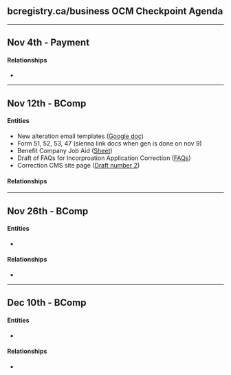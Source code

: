 ## bcregistry.ca/business OCM Checkpoint Agenda

----
Nov 4th - Payment
----
#### Relationships
* 

----
Nov 12th - BComp
----
#### Entities
* New alteration email templates ([Google doc](https://docs.google.com/document/d/1WS-BtGhgppkUprzUWxVamQLtQfhFF9_XVhqNPjZGrkk/edit?usp=sharing))
* Form 51, 52, 53, 47 (sienna link docs when gen is done on nov 9)
* Benefit Company Job Aid ([Sheet](https://docs.google.com/spreadsheets/d/1zTzC3fSwit2DikDx6AFFJHxYK8mAtkGbRQdh0td1M0k/edit?usp=sharing))
* Draft of FAQs for Incorproation Application Correction ([FAQs](https://docs.google.com/document/d/1e6Vr1IAiBUM15pZUI53caYHVUbk6qkiogyt0wX8l3yg/edit?usp=sharing))
* Correction CMS site page ([Draft number 2](https://docs.google.com/document/d/1Sq9eXD-d4Oc_QhYnuHaipFhHSEmTuD_8H_-WktDzj7M/edit?usp=sharing))
#### Relationships


----
Nov 26th - BComp
----
#### Entities
* 
#### Relationships
* 

----
Dec 10th - BComp
----
#### Entities
* 
#### Relationships
* 
